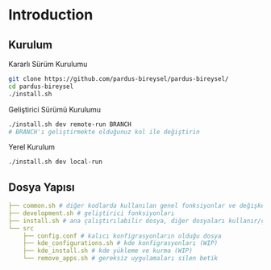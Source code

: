 # Introduction

## Kurulum
Kararlı Sürüm Kurulumu
```bash
git clone https://github.com/pardus-bireysel/pardus-bireysel/
cd pardus-bireysel
./install.sh
```
Geliştirici Sürümü Kurulumu
```bash
./install.sh dev remote-run BRANCH
# BRANCH'ı geliştirmekte olduğunuz kol ile değiştirin
```

Yerel Kurulum
```bash
./install.sh dev local-run
```

## Dosya Yapısı

```yaml
├── common.sh # diğer kodlarda kullanılan genel fonksiyonlar ve değişkenler
├── development.sh # geliştirici fonksiyonları
├── install.sh # ana çalıştırılabilir dosya, diğer dosyaları kullanır/çağırır
└── src
    ├── config.conf # kalıcı konfigrasyonların olduğu dosya
    ├── kde_configurations.sh # kde konfigrasyonları (WIP)
    ├── kde_install.sh # kde yükleme ve kurma (WIP)
    └── remove_apps.sh # gereksiz uygulamaları silen betik
```


